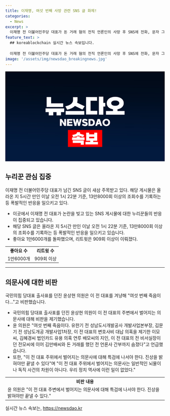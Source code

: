 ```yaml
---
title: 이재명, 여섯 번째 사망 관련 SNS 글 화제!
categories:
  - News
excerpt: >
  이재명 전 더불어민주당 대표가 돈 거래 혐의 전직 언론인의 사망 후 SNS에 전화, 문자 그만 좀이라며 고통을 호소했다. 해당 글은 화제가 되었고, 입장을 밝히지 않은 이재명 전 대표에 대한 논란이 계속되고 있다. 윤상현 국민의힘 의원은 이 사건을 통해 이 전 대표 주변의 의문사에 대해 특검이 필요하다고 주장했다. 윤 의원은 이런 일이 한두 번이면 우연일 수 있지만, 여섯 번이나 관련 증인들이 검찰 수사 중에 숨지는 상황은 미스터리라며 의문을 제기했다.
feature_text: >
  ## koreablockchain 실시간 뉴스 속보입니다.

  이재명 전 더불어민주당 대표가 돈 거래 혐의 전직 언론인의 사망 후 SNS에 전화, 문자 그만 좀이라며 고통을 호소했다. 해당 글은 화제가 되었고, 입장을 밝히지 않은 이재명 전 대표에 대한 논란이 계속되고 있다. 윤상현 국민의힘 의원은 이 사건을 통해 이 전 대표 주변의 의문사에 대해 특검이 필요하다고 주장했다. 윤 의원은 이런 일이 한두 번이면 우연일 수 있지만, 여섯 번이나 관련 증인들이 검찰 수사 중에 숨지는 상황은 미스터리라며 의문을 제기했다.
image: '/assets/img/newsdao_breakingnews.jpg'
---
```


<p><img src="/assets/img/newsdao_breakingnews.jpg" alt="koreablockchain 속보" /></p>

<h2 data-ke-size="size26">누리꾼 관심 집중</h2>

<p data-ke-size="size16">이재명 전 더불어민주당 대표가 남긴 SNS 글이 새삼 주목받고 있다. 해당 게시물은 올라온 지 5시간 만인 이날 오전 1시 22분 기준, 13만8000회 이상의 조회수를 기록하는 등 폭발적인 반응을 일으키고 있다.</p>

<ul>
  <li>이곳에서 이재명 전 대표가 논란을 빚고 있는 SNS 게시물에 대한 누리꾼들의 반응이 집중되고 있습니다.</li>
  <li>해당 SNS 글은 올라온 지 5시간 만인 이날 오전 1시 22분 기준, 13만8000회 이상의 조회수를 기록하는 등 폭발적인 반응을 일으키고 있습니다.</li>
  <li>좋아요 1만6000개를 돌파했으며, 리트윗은 909회 이상이 이뤄졌다.</li>
</ul>

<table>
  <tr>
    <td style="text-align: center; height: 17px;"><b>좋아요 수</b></td>
    <td style="text-align: center; height: 17px;"><b>리트윗 수</b></td>
  </tr>
  <tr>
    <td style="text-align: center;">1만6000개</td>
    <td style="text-align: center;">909회 이상</td>
  </tr>
</table>

<hr>

<h2 data-ke-size="size26">의문사에 대한 비판</h2>

<p data-ke-size="size16">국민의힘 당대표 출사표를 던진 윤상현 의원은 이 전 대표를 겨냥해 "여섯 번째 죽음이다..."고 비판했습니다.</p>

<ul> 
  <li>국민의힘 당대표 출사표를 던진 윤상현 의원이 이 전 대표의 주변에서 벌어지는 의문사에 대해 비판을 제기했습니다.</li>
  <li>윤 의원은 "여섯 번째 죽음이다. 유한기 전 성남도시개발공사 개발사업본부장, 김문기 전 성남도개공 개발사업1처장, 이 전 대표의 변호사비 대납 의혹을 제기한 이모씨, 김혜경씨 법인카드 유용 의혹 연루 배모씨의 지인, 이 전 대표의 전 비서실장이던 전모씨에 이어 김만배씨와 돈 거래를 했던 전 언론사 간부까지 숨졌다"고 언급했습니다.</li>
  <li>또한, "이 전 대표 주위에서 벌어지는 의문사에 대해 특검에 나서야 한다. 진상을 밝혀야만 끝낼 수 있다"며 "이 전 대표 주위에서 벌어지는 의문사는 일반적인 뇌물이나 독직 사건의 차원이 아니다. 우리 정치 역사에 이런 일이 없었다."</li>
</ul>

<table>
  <tr>
    <td style="text-align: center; height: 17px;"><b>비판 내용</b></td>
  </tr>
  <tr>
    <td>윤 의원은 "이 전 대표 주변에서 벌어지는 의문사에 대해 특검에 나서야 한다. 진상을 밝혀야만 끝낼 수 있다."</td>
  </tr>
</table>
실시간 뉴스 속보는, <a href="https://newsdao.kr" rel="dofollow">https://newsdao.kr</a>


